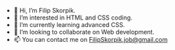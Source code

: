 - 👋 Hi, I’m Filip Skorpik.
- 👀 I’m interested in HTML and CSS coding.
- 🌱 I’m currently learning advanced CSS.
- 💞️ I’m looking to collaborate on Web development.
- 📫 You can contact me on FilipSkorpik.job@gmail.com

<!---
filipskorpik/filipskorpik is a ✨ special ✨ repository because its `README.md` (this file) appears on your GitHub profile.
You can click the Preview link to take a look at your changes.
--->

